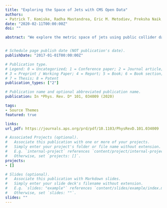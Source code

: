 ```yaml
---
title: "Exploring the Space of Jets with CMS Open Data"
authors:
- Patrick T. Komiske, Radha Mastandrea, Eric M. Metodiev, Preksha Naik, Jesse Thaler
date: "2020-02-11T00:00:00Z"
doi: ""

abstract: "We explore the metric space of jets using public collider data from the CMS experiment. Starting from 2.3/fb of 7 TeV proton-proton collisions collected at the Large Hadron Collider in 2011, we isolate a sample of 1,690,984 central jets with transverse momentum above 375 GeV. To validate the performance of the CMS detector in reconstructing the energy flow of jets, we compare the CMS Open Data to corresponding simulated data samples for a variety of jet kinematic and substructure observables. Even without detector unfolding, we find very good agreement for track-based observables after using charged hadron subtraction to mitigate the impact of pileup. We perform a range of novel analyses, using the 'energy mover's distance' (EMD) to measure the pairwise difference between jet energy flows. The EMD allows us to quantify the impact of detector effects, visualize the metric space of jets, extract correlation dimensions, and identify the most and least typical jet configurations. To facilitate future jet studies with CMS Open Data, we make our datasets and analysis code available, amounting to around two gigabytes of distilled data and one hundred gigabytes of simulation files."


# Schedule page publish date (NOT publication's date).
publishDate: "2017-01-01T00:00:00Z"

# Publication type.
# Legend: 0 = Uncategorized; 1 = Conference paper; 2 = Journal article;
# 3 = Preprint / Working Paper; 4 = Report; 5 = Book; 6 = Book section;
# 7 = Thesis; 8 = Patent
publication_types: ["2"]

# Publication name and optional abbreviated publication name.
publication: In *Phys. Rev. D* 101, 034009 (2020)

tags:
- Source Themes
featured: true

links:
url_pdf: https://journals.aps.org/prd/pdf/10.1103/PhysRevD.101.034009

# Associated Projects (optional).
#   Associate this publication with one or more of your projects.
#   Simply enter your project's folder or file name without extension.
#   E.g. `internal-project` references `content/project/internal-project/index.md`.
#   Otherwise, set `projects: []`.
projects:
- []

# Slides (optional).
#   Associate this publication with Markdown slides.
#   Simply enter your slide deck's filename without extension.
#   E.g. `slides: "example"` references `content/slides/example/index.md`.
#   Otherwise, set `slides: ""`.
slides: ""
---
```



